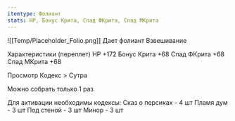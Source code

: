 ```yaml
---
itemtype: Фолиант
stats: HP, Бонус Крита, Спад ФКрита, Спад МКрита 
---
```

![[Temp/Placeholder_Folio.png]]
Дает фолиант Взвешивание

Характеристики (переплет)
HP +172
Бонус Крита +68
Спад ФКрита +68
Спад МКрита +68

Просмотр Кодекс > Сутра

Можно собрать только 1 раз

Для активации необходимы кодексы: 
Сказ о персиках  - 4 шт
Пламя дум  - 3 шт
Под стеной  - 3 шт
Минор  - 3 шт

